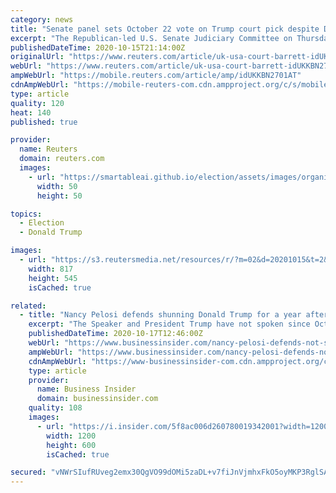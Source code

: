 ```yaml
---
category: news
title: "Senate panel sets October 22 vote on Trump court pick despite Democrats' protests"
excerpt: "The Republican-led U.S. Senate Judiciary Committee on Thursday scheduled an Oct. 22 vote to advance conservative appellate judge Amy Coney Barrett's nomination to the Supreme Court to the full Senate,"
publishedDateTime: 2020-10-15T21:14:00Z
originalUrl: "https://www.reuters.com/article/uk-usa-court-barrett-idUKKBN2701AT"
webUrl: "https://www.reuters.com/article/uk-usa-court-barrett-idUKKBN2701AT"
ampWebUrl: "https://mobile.reuters.com/article/amp/idUKKBN2701AT"
cdnAmpWebUrl: "https://mobile-reuters-com.cdn.ampproject.org/c/s/mobile.reuters.com/article/amp/idUKKBN2701AT"
type: article
quality: 120
heat: 140
published: true

provider:
  name: Reuters
  domain: reuters.com
  images:
    - url: "https://smartableai.github.io/election/assets/images/organizations/reuters.com-50x50.jpg"
      width: 50
      height: 50

topics:
  - Election
  - Donald Trump

images:
  - url: "https://s3.reutersmedia.net/resources/r/?m=02&d=20201015&t=2&i=1537566094&w=&fh=545px&fw=&ll=&pl=&sq=&r=LYNXMPEG9E0SM"
    width: 817
    height: 545
    isCached: true

related:
  - title: "Nancy Pelosi defends shunning Donald Trump for a year after she walked out on their meeting last October"
    excerpt: "The Speaker and President Trump have not spoken since October 16, 2019 after the two traded insults and the Pelosi walked out."
    publishedDateTime: 2020-10-17T12:46:00Z
    webUrl: "https://www.businessinsider.com/nancy-pelosi-defends-not-speaking-to-donald-trump-for-entire-year"
    ampWebUrl: "https://www.businessinsider.com/nancy-pelosi-defends-not-speaking-to-donald-trump-for-entire-year?amp"
    cdnAmpWebUrl: "https://www-businessinsider-com.cdn.ampproject.org/c/s/www.businessinsider.com/nancy-pelosi-defends-not-speaking-to-donald-trump-for-entire-year?amp"
    type: article
    provider:
      name: Business Insider
      domain: businessinsider.com
    quality: 108
    images:
      - url: "https://i.insider.com/5f8ac006d260780019342001?width=1200&format=jpeg"
        width: 1200
        height: 600
        isCached: true

secured: "vNWrSIufRUveg2emx30QgVO99dOMi5zaDL+v7fiJnVjmhxFkO5oyMKP3RglSAPWd4NjuMS1JAFwWmZkLx6gF8SYdBIrt1Zd1ckAd9DHyYoMRVetY4l2AYb2scBpIkBfHl1xQMfnJ2ecP6JTVwtQ6suojraWbTflkDzAL4ItC1mvl5Ga07zHco0zSfEwQkQC0gVKD0hVf4lvp8qh9OPKidJJ1wyoV4ILdt1kheKaF6HdqgXDpMBRD9J0leFHdtZooB2cFypPL67iaPoFTjZ9Sz7kqwRzkW743KdI5xxr9m1jV0O5d+4WRcJ9G4Q1bzhu8jSZdPcoRkmJxwnqvG+JuJGWlOE6Xn4xab4qsnnc+VGU=;Qz38f6WfhWFuL//WJ3V8WQ=="
---
```



